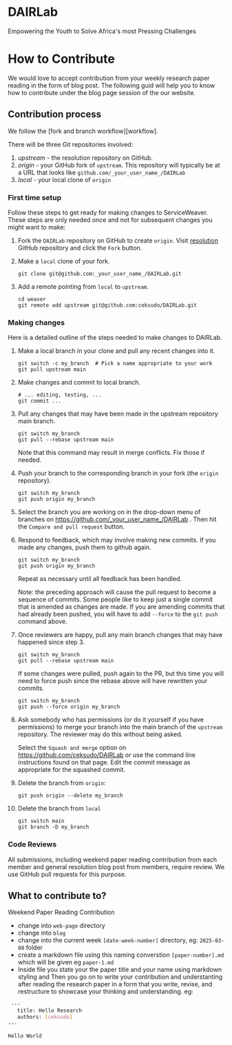 # DAIRLab
Empowering the Youth to Solve Africa's most Pressing Challenges

# How to Contribute

We would love to accept contribution from your weekly research paper reading in the form of blog post. The following guid will help you to know how to contribute under the blog page session of the our website.




## Contribution process

We follow the [fork and branch workflow][workflow].

There will be three Git repositories involved:

1.  *upstream* - the resolution repository on GitHub.
2.  *origin* - your GitHub fork of `upstream`. This repository
    will typically be at a URL that looks like `github.com/_your_user_name_/DAIRLab`
3.  *local* - your local clone of `origin`

### First time setup

Follow these steps to get ready for making changes to ServiceWeaver.  These
steps are only needed once and not for subsequent changes you might want to
make:

1.  Fork the `DAIRLab` repository on GitHub to create `origin`.
    Visit [resolution](https://github.com/ceksudo/DAIRLab) GitHub repository and click the `Fork` button.

2.  Make a `local` clone of your fork.

    ```shell
    git clone git@github.com:_your_user_name_/DAIRLab.git
    ```

3.  Add a remote pointing from `local` to `upstream`.

    ```shell
    cd weaver
    git remote add upstream git@github.com:ceksudo/DAIRLab.git
    ```
### Making changes

Here is a detailed outline of the steps needed to make changes to DAIRLab.


1. Make a local branch in your clone and pull any recent changes into it.

   ```shell
   git switch -c my_branch  # Pick a name appropriate to your work
   git pull upstream main
   ```

2. Make changes and commit to local branch.

   ```shell
   # ... editing, testing, ... 
   git commit ...
   ```

3. Pull any changes that may have been made in the upstream repository
   main branch.

   ```shell
   git switch my_branch
   git pull --rebase upstream main
   ```

   Note that this command may result in merge conflicts. Fix those if
   needed.

4. Push your branch to the corresponding branch in your fork (the `origin` repository).

   ```shell
   git switch my_branch
   git push origin my_branch
   ```

5. Select the branch you are working on in the drop-down menu of branches on
   https://github.com/_your_user_name_/DAIRLab . Then hit the `Compare and pull
   request` button.

6. Respond to feedback, which may involve making new commits.
   If you made any changes, push them to github again.

   ```shell
   git switch my_branch
   git push origin my_branch
   ```

   Repeat as necessary until all feedback has been handled.

   Note: the preceding approach will cause the pull request to become a sequence
   of commits. Some people like to keep just a single commit that is amended as
   changes are made. If you are amending commits that had already been pushed,
   you will have to add `--force` to the `git push` command above.

7. Once reviewers are happy, pull any main branch changes that may
   have happened since step 3.
   
    ```shell
    git switch my_branch
    git pull --rebase upstream main
    ```

    If some changes were pulled, push again to the PR, but this time you will
    need to force push since the rebase above will have rewritten your commits.

    ```shell
    git switch my_branch
    git push --force origin my_branch
    ```

8.  Ask somebody who has permissions (or do it yourself if you
    have permissions) to merge your branch into the main branch
    of the `upstream` repository. The reviewer may do this without
    being asked.

    Select the `Squash and merge` option on https://github.com/ceksudo/DAIRLab
    or use the command line instructions found on that page. Edit the commit message
    as appropriate for the squashed commit.

9.  Delete the branch from `origin`:

    ```
    git push origin --delete my_branch
    ```

10. Delete the branch from `local`

    ```
    git switch main
    git branch -D my_branch
    ```

### Code Reviews

All submissions, including weekend paper reading contribution from each member and general resolution blog post from members, require review. We
use GitHub pull requests for this purpose. 


## What to contribute to?
Weekend Paper Reading Contribution
   - change into `web-page` directory
   - change into `blog`
   - change into the current week `[date-week-number]` directory, eg: `2025-03-08` folder
   - create a markdown file using this naming converstion `[paper-number].md` which will be given eg `paper-1.md`
   - Inside file you state your the paper title and your name using markdown styling and Then you go on to write your contribution and understanting after reading the research paper in a form that you write, revise, and restructure to showcase your thinking and understanding. eg:
   ```sh
    ---
      title: Hello Research
      authors: [ceksudo]
   ---

   Hello World
   ```
   






